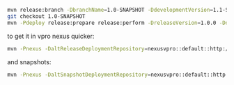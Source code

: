 

```bash
mvn release:branch -DbranchName=1.0-SNAPSHOT -DdevelopmentVersion=1.1-SNAPSHOT
git checkout 1.0-SNAPSHOT
mvn -Pdeploy release:prepare release:perform -DreleaseVersion=1.0.0 -DdevelopmentVersion=1.0.1
```
to get it in vpro nexus quicker:
```bash
mvn -Pnexus -DaltReleaseDeploymentRepository=nexusvpro::default::http://nexus.vpro.nl/content/repositories/releases  deploy
```
and snapshots:
```bash
mvn -Pnexus -DaltSnapshotDeploymentRepository=nexusvpro::default::http://nexus.vpro.nl/content/repositories/snapshots  deploy
```
